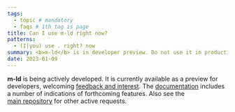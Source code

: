 ```yaml
---
tags:
  - topic # mandatory
  - faqs # 1th tag is page
title: Can I use m-ld right now?
patterns:
  - (I|you) use . right? now
summary: <b>m-ld</b> is in developer preview. Do not use it in production.
date: 2023-01-09
---
```

**m-ld** is being actively developed. It is currently available as a preview for
developers, welcoming [feedback&nbsp;and&nbsp;interest](/hello/). The
[documentation](/doc/) includes a number of indications of forthcoming features.
Also see the [main&nbsp;repository](https://github.com/m-ld/m-ld-spec/issues)
for other active requests.
